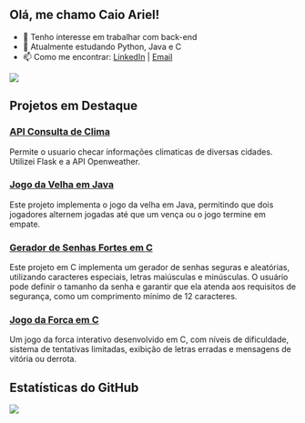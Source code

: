 ## Olá, me chamo Caio Ariel!

- 🔭 Tenho interesse em trabalhar com back-end
- 🌱 Atualmente estudando Python, Java e C
- 📫 Como me encontrar: [LinkedIn](https://www.linkedin.com/in/caio-ariel-693201281/) | [Email](caio.ariel@outlook.com)

<picture>
  <source
    srcset="https://github-readme-stats.vercel.app/api?username=caiosaraiv1&show_icons=true&theme=dark"
    media="(prefers-color-scheme: dark)"
  />
  <source
    srcset="https://github-readme-stats.vercel.app/api?username=caiosaraiv1&show_icons=true"
    media="(prefers-color-scheme: light), (prefers-color-scheme: no-preference)"
  />
  <img src="https://github-readme-stats.vercel.app/api?username=caiosaraiv1&show_icons=true" />
</picture>

## Projetos em Destaque

### [API Consulta de Clima](https://github.com/caiosaraiv1/api-consultaclima)
Permite o usuario checar informações climaticas de diversas cidades. Utilizei Flask e a API Openweather.

### [Jogo da Velha em Java](https://github.com/caiosaraiv1/jogo-da-velha-java)
Este projeto implementa o jogo da velha em Java, permitindo que dois jogadores alternem jogadas até que um vença ou o jogo termine em empate.

### [Gerador de Senhas Fortes em C](https://github.com/caiosaraiv1/gerador-de-senha)
Este projeto em C implementa um gerador de senhas seguras e aleatórias, utilizando caracteres especiais, letras maiúsculas e minúsculas. O usuário pode definir o tamanho da senha e garantir que ela atenda aos requisitos de segurança, como um comprimento mínimo de 12 caracteres.

### [Jogo da Forca em C](https://github.com/caiosaraiv1/jogo-da-forca-c)
Um jogo da forca interativo desenvolvido em C, com níveis de dificuldade, sistema de tentativas limitadas, exibição de letras erradas e mensagens de vitória ou derrota.


## Estatísticas do GitHub

<picture>
  <source
    srcset="https://github-readme-streak-stats.herokuapp.com/?user=caiosaraiv1&theme=dark"
    media="(prefers-color-scheme: dark)"
  />
  <source
    srcset="https://github-readme-streak-stats.herokuapp.com/?user=caiosaraiv1"
    media="(prefers-color-scheme: light), (prefers-color-scheme: no-preference)"
  />
  <img src="https://github-readme-streak-stats.herokuapp.com/?user=caiosaraiv1" />
</picture>
